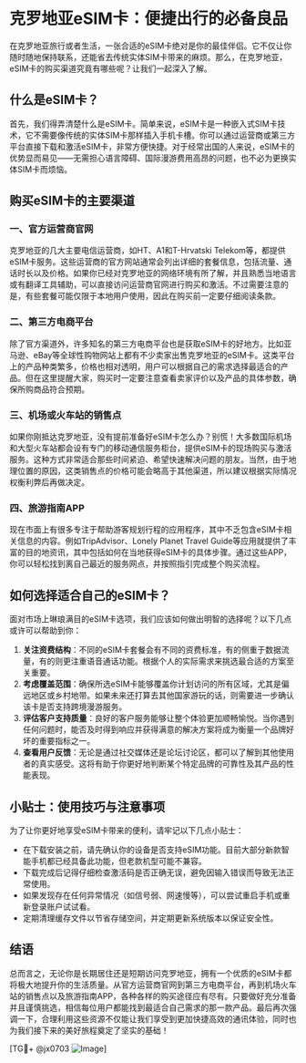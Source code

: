 # 克罗地亚eSIM卡：便捷出行的必备良品

在克罗地亚旅行或者生活，一张合适的eSIM卡绝对是你的最佳伴侣。它不仅让你随时随地保持联系，还能省去传统实体SIM卡带来的麻烦。那么，在克罗地亚，eSIM卡的购买渠道究竟有哪些呢？让我们一起深入了解。

## 什么是eSIM卡？

首先，我们得弄清楚什么是eSIM卡。简单来说，eSIM卡是一种嵌入式SIM卡技术，它不需要像传统的实体SIM卡那样插入手机卡槽。你可以通过运营商或第三方平台直接下载和激活eSIM卡，非常方便快捷。对于经常出国的人来说，eSIM卡的优势显而易见——无需担心语言障碍、国际漫游费用高昂的问题，也不必为更换实体SIM卡而烦恼。

## 购买eSIM卡的主要渠道

### 一、官方运营商官网

克罗地亚的几大主要电信运营商，如HT、A1和T-Hrvatski Telekom等，都提供eSIM卡服务。这些运营商的官方网站通常会列出详细的套餐信息，包括流量、通话时长以及价格。如果你已经对克罗地亚的网络环境有所了解，并且熟悉当地语言或有翻译工具辅助，可以直接访问运营商官网进行购买和激活。不过需要注意的是，有些套餐可能仅限于本地用户使用，因此在购买前一定要仔细阅读条款。

### 二、第三方电商平台

除了官方渠道外，许多知名的第三方电商平台也是获取eSIM卡的好地方。比如亚马逊、eBay等全球性购物网站上都有不少卖家出售克罗地亚的eSIM卡。这类平台上的产品种类繁多，价格也相对透明，用户可以根据自己的需求选择最适合的产品。但在这里提醒大家，购买时一定要注意查看卖家评价以及产品的具体参数，确保所购商品符合预期。

### 三、机场或火车站的销售点

如果你刚抵达克罗地亚，没有提前准备好eSIM卡怎么办？别慌！大多数国际机场和大型火车站都会设有专门的移动通信服务柜台，提供eSIM卡的现场购买与激活服务。这种方式非常适合那些时间紧迫、希望快速解决问题的朋友。当然，由于地理位置的原因，这类销售点的价格可能会略高于其他渠道，所以建议根据实际情况权衡利弊后再做决定。

### 四、旅游指南APP

现在市面上有很多专注于帮助游客规划行程的应用程序，其中不乏包含eSIM卡相关信息的内容。例如TripAdvisor、Lonely Planet Travel Guide等应用就提供了丰富的目的地资讯，其中包括如何在当地获得eSIM卡的具体步骤。通过这些APP，你可以轻松找到离自己最近的服务网点，并按照指引完成整个购买流程。

## 如何选择适合自己的eSIM卡？

面对市场上琳琅满目的eSIM卡选项，我们应该如何做出明智的选择呢？以下几点或许可以帮助到你：

1. **关注资费结构**：不同的eSIM卡套餐会有不同的资费标准，有的侧重于数据流量，有的则更注重语音通话功能。根据个人的实际需求来挑选最合适的方案至关重要。
2. **考虑覆盖范围**：确保所选eSIM卡能够覆盖你计划访问的所有区域，尤其是偏远地区或乡村地带。如果未来还打算去其他国家游玩的话，则需要进一步确认该卡是否支持跨境漫游服务。
3. **评估客户支持质量**：良好的客户服务能够让整个体验更加顺畅愉悦。当你遇到任何问题时，能否及时得到响应并获得满意的解决方案将成为衡量一个品牌好坏的重要指标之一。
4. **查看用户反馈**：无论是通过社交媒体还是论坛讨论区，都可以了解到其他使用者的真实感受。这将有助于你更好地判断某个特定品牌的可靠性及其产品的性能表现。

## 小贴士：使用技巧与注意事项

为了让你更好地享受eSIM卡带来的便利，请牢记以下几点小贴士：

- 在下载安装之前，请先确认你的设备是否支持eSIM功能。目前大部分新款智能手机都已经具备此功能，但老款机型可能不兼容。
- 下载完成后记得仔细检查激活码是否正确无误，避免因输入错误而导致无法正常使用。
- 如果发现存在任何异常情况（如信号弱、网速慢等），可以尝试重启手机或重新登录账户试试看。
- 定期清理缓存文件以节省存储空间，并定期更新系统版本以保证安全性。

## 结语

总而言之，无论你是长期居住还是短期访问克罗地亚，拥有一个优质的eSIM卡都将极大地提升你的生活质量。从官方运营商官网到第三方电商平台，再到机场火车站的销售点以及旅游指南APP，各种各样的购买途径应有尽有。只要做好充分准备并且谨慎挑选，相信每位用户都能找到最适合自己需求的那一款产品。最后再次强调一下，合理利用这些资源不仅能让我们享受到更加快捷高效的通讯体验，同时也为我们接下来的美好旅程奠定了坚实的基础！

[TG💪+ @jx0703 ![Image](https://github.com/user-attachments/assets/dbca1d08-cadb-493c-b0ec-ad6f7a83f270)]